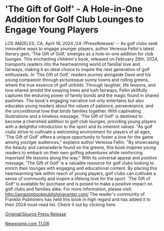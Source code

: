 # 'The Gift of Golf' - A Hole-in-One Addition for Golf Club Lounges to Engage Young Players

LOS ANGELES, CA, April 18, 2024 /24-7PressRelease/ -- As golf clubs seek innovative ways to engage younger players, author Venessa Fellin's latest literary gem, 'The Gift of Golf,' emerges as a hole-in-one addition for club lounges. This enchanting children's book, released on February 29th, 2024, transports readers into the heartwarming world of familial love and fairways, making it an ideal choice to inspire the next generation of golf enthusiasts.  In 'The Gift of Golf,' readers journey alongside Dave and his young companion through picturesque sunny towns and rolling greens, where the true essence of golf unfolds. Through laughter, life lessons, and love shared amidst the swaying trees and lush fairways, Fellin skillfully captures the enduring power of family bonds and the magic found in shared pastimes.  The book's engaging narrative not only entertains but also educates young readers about the values of patience, perseverance, and the unconditional love that binds families together. With captivating illustrations and a timeless message, 'The Gift of Golf' is destined to become a cherished addition to golf club lounges, providing young players with a delightful introduction to the sport and its inherent values.  "As golf clubs strive to cultivate a welcoming environment for players of all ages, 'The Gift of Golf' offers a unique opportunity to foster a love for the game among younger audiences," explains author Venessa Fellin. "By showcasing the beauty and camaraderie found on the greens, this book inspires young readers to embark on their own golfing adventures while reinforcing important life lessons along the way."  With its universal appeal and positive message, 'The Gift of Golf' is a valuable resource for golf clubs looking to enrich their lounges with engaging and educational content. By placing this heartwarming tale within reach of young players, golf clubs can cultivate a sense of community and inspire a lifelong love for the sport.  'The Gift of Golf' is available for purchase and is poised to make a positive impact on golf clubs and families alike.  For more information, please visit:  http://amazonbookpublishingcenter.com/  The reader's community of Franklin Publishers has held this book in high regard and has added it to their 2024 must-read list. Check it out by clicking here. 

[Original/Source Press Release](https://www.24-7pressrelease.com/press-release/510121/the-gift-of-golf-a-hole-in-one-addition-for-golf-club-lounges-to-engage-young-players) 

[Newsramp.com TLDR](https://newsramp.com/None) 